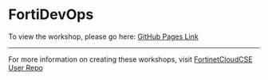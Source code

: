 
# FortiDevOps

To view the workshop, please go here: [GitHub Pages Link](https://fortinetcloudcse.github.io/FortiDevOps/)

---

For more information on creating these workshops, visit [FortinetCloudCSE User Repo](https://fortinetcloudcse.github.io/UserRepo/)
